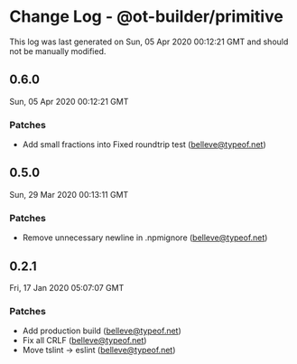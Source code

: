 # Change Log - @ot-builder/primitive

This log was last generated on Sun, 05 Apr 2020 00:12:21 GMT and should not be manually modified.

<!-- Start content -->

## 0.6.0

Sun, 05 Apr 2020 00:12:21 GMT

### Patches

- Add small fractions into Fixed roundtrip test (belleve@typeof.net)

## 0.5.0
Sun, 29 Mar 2020 00:13:11 GMT

### Patches

- Remove unnecessary newline in .npmignore (belleve@typeof.net)
## 0.2.1
Fri, 17 Jan 2020 05:07:07 GMT

### Patches

- Add production build (belleve@typeof.net)
- Fix all CRLF (belleve@typeof.net)
- Move tslint -> eslint (belleve@typeof.net)
